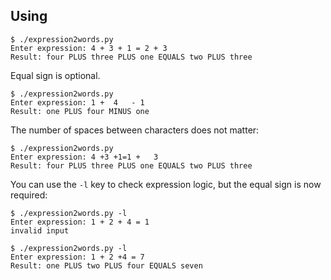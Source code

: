 ## Using
```
$ ./expression2words.py
Enter expression: 4 + 3 + 1 = 2 + 3
Result: four PLUS three PLUS one EQUALS two PLUS three
```
Equal sign is optional.
```
$ ./expression2words.py
Enter expression: 1 +  4   - 1
Result: one PLUS four MINUS one
```
The number of spaces between characters does not matter:
```
$ ./expression2words.py
Enter expression: 4 +3 +1=1 +   3
Result: four PLUS three PLUS one EQUALS two PLUS three
```

You can use the `-l` key to check expression logic, but the equal sign is now required:
```
$ ./expression2words.py -l
Enter expression: 1 + 2 + 4 = 1
invalid input
```
```
$ ./expression2words.py -l
Enter expression: 1 + 2 +4 = 7     
Result: one PLUS two PLUS four EQUALS seven
```
